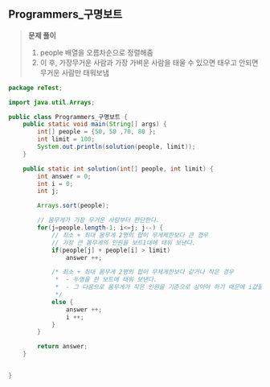 ## Programmers_구명보트

>__문제 풀이__
>
>1. people 배열을 오름차순으로 정렬해줌
>2. 이 후, 가장무거운 사람과 가장 가벼운 사람을 태울 수 있으면 태우고 안되면 무거운 사람만 태워보냄

```java
package reTest;

import java.util.Arrays;

public class Programmers_구명보트 {
	public static void main(String[] args) {
		int[] people = {50, 50 ,70, 80 };
		int limit = 100;
		System.out.println(solution(people, limit));
	}

	public static int solution(int[] people, int limit) {
		int answer = 0;
		int i = 0;
        int j;

		Arrays.sort(people);

		// 몸무게가 가장 무거운 사람부터 판단한다.
		for(j=people.length-1; i<=j; j--) {
			// 최소 + 최대 몸무게 2명의 합이 무게제한보다 큰 경우
			// 가장 큰 몸무게의 인원을 보트1대에 태워 보낸다.
			if(people[j] + people[i] > limit)
				answer ++;

			/* 최소 + 최대 몸무게 2명의 합이 무제게한보다 같거나 작은 경우
			 *  - 두명을 한 보트에 태워 보낸다.
			 *  - 그 다음으로 몸무게가 작은 인원을 기준으로 삼아야 하기 때문에 i값을 ++해준다.
			 */
			else {
				answer ++;
				i ++;
			}
		}

		return answer;
	}


}

```

